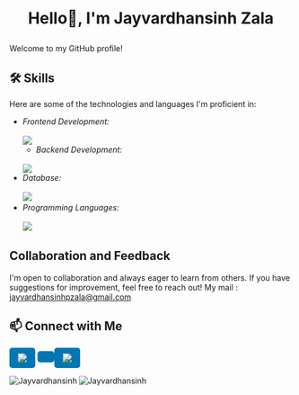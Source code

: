 # <p align="center">Hello👋, I'm Jayvardhansinh Zala</p> 
Welcome to my GitHub profile! 

## 🛠 Skills
Here are some of the technologies and languages I'm proficient in:
- *Frontend Development:*<br/><br/>
  <img src="https://skillicons.dev/icons?i=react,js,css,html,bootstrap"/>
  - *Backend Development:*<br/><br/>
  <img src="https://skillicons.dev/icons?i=node"/>
- *Database:*<br/><br/>
  <img src="https://skillicons.dev/icons?i=mongodb,mysql"/>
- *Programming Languages:*<br/><br/>
  <img src="https://skillicons.dev/icons?i=python"/>
  
## Collaboration and Feedback
I'm open to collaboration and always eager to learn from others. If you have suggestions for improvement, feel free to reach out!
My mail : jayvardhansinhpzala@gmail.com
## 📫 Connect with Me
<a href="https://www.linkedin.com/in/Jayvardhansinh-Zala" target="_blank" style="display: inline-block; background-color: #0077b5; color: white; padding: 10px 15px; border-radius: 5px;">
    <img src="https://skillicons.dev/icons?i=linkedin"/>
</a>
<a href="https://www.linkedin.com/in/Jayvardhansinh-Zala" target="_blank" style="display: inline-block; background-color: #0077b5; color: white; padding: 10px 15px; border-radius: 5px;">
<a href="https://www.instagram.com/j.p.rana_9" target="_blank" style="display: inline-block; background-color: #0077b5; color: white; padding: 10px 15px; border-radius: 5px;">
    <img src="https://skillicons.dev/icons?i=instagram"/>
</a>
<br/>

<p><img align="left" src="https://github-readme-stats.vercel.app/api/top-langs?username=Jayvardhansinh&show_icons=true&locale=en&layout=compact" alt="Jayvardhansinh" /></p>

<p><img align="center" src="https://github-readme-streak-stats.herokuapp.com/?user=Jayvardhansinh&" alt="Jayvardhansinh" /></p>
